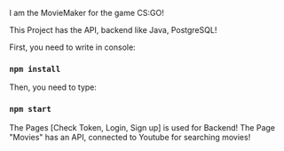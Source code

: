 I am the MovieMaker for the game CS:GO!

This Project has the API, backend like Java, PostgreSQL!

First, you need to write in console:
### `npm install`

Then, you need to type:
### `npm start`

The Pages [Check Token, Login, Sign up] is used for Backend! 
The Page "Movies" has an API, connected to Youtube for searching movies!